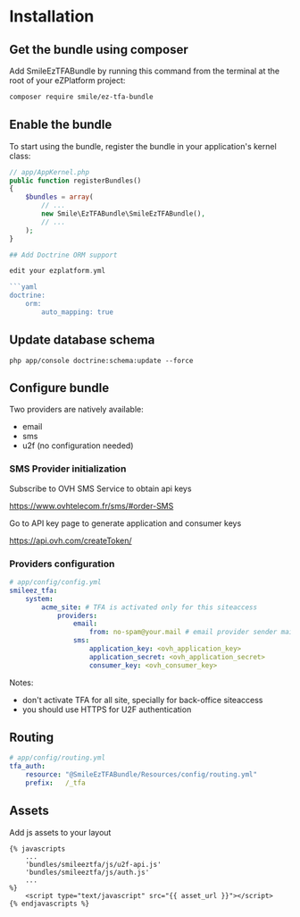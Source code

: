 # Installation

## Get the bundle using composer

Add SmileEzTFABundle by running this command from the terminal at the root of
your eZPlatform project:

```bash
composer require smile/ez-tfa-bundle
```

## Enable the bundle

To start using the bundle, register the bundle in your application's kernel class:

```php
// app/AppKernel.php
public function registerBundles()
{
    $bundles = array(
        // ...
        new Smile\EzTFABundle\SmileEzTFABundle(),
        // ...
    );
}

## Add Doctrine ORM support

edit your ezplatform.yml

```yaml
doctrine:
    orm:
        auto_mapping: true
```

## Update database schema

```console
php app/console doctrine:schema:update --force
```

## Configure bundle

Two providers are natively available:
* email
* sms
* u2f (no configuration needed)

### SMS Provider initialization

Subscribe to OVH SMS Service to obtain api keys

https://www.ovhtelecom.fr/sms/#order-SMS

Go to API key page to generate application and consumer keys

https://api.ovh.com/createToken/

### Providers configuration

```yaml
# app/config/config.yml
smileez_tfa:
    system:
        acme_site: # TFA is activated only for this siteaccess
            providers:
                email:
                    from: no-spam@your.mail # email provider sender mail
                sms:
                    application_key: <ovh_application_key>
                    application_secret: <ovh_application_secret>
                    consumer_key: <ovh_consumer_key>                    
```

Notes:
* don't activate TFA for all site, specially for back-office siteaccess
* you should use HTTPS for U2F authentication 

## Routing

```yaml
# app/config/routing.yml
tfa_auth:
    resource: "@SmileEzTFABundle/Resources/config/routing.yml"
    prefix:   /_tfa
```

## Assets

Add js assets to your layout

```twig
{% javascripts
    ...
    'bundles/smileeztfa/js/u2f-api.js'
    'bundles/smileeztfa/js/auth.js'
    ...
%}
    <script type="text/javascript" src="{{ asset_url }}"></script>
{% endjavascripts %}
```
